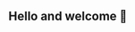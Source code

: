 ## Hello and welcome 👋
<!--<a href="https://github.com/oakoudad/badge42"><img src="https://badge.mediaplus.ma/black/slouham" alt="slouham's 42 stats" /></a>
<!--
**salmane10/salmane10** is a ✨ _special_ ✨ repository because its `README.md` (this file) appears on your GitHub profile.

Here are some ideas to get you started:

- 🔭 I’m currently working on ...
- 🌱 I’m currently learning ...
- 👯 I’m looking to collaborate on ...
- 🤔 I’m looking for help with ...
- 💬 Ask me about ...
- 📫 How to reach me: ...
- 😄 Pronouns: ...
- ⚡ Fun fact: ...
-->
